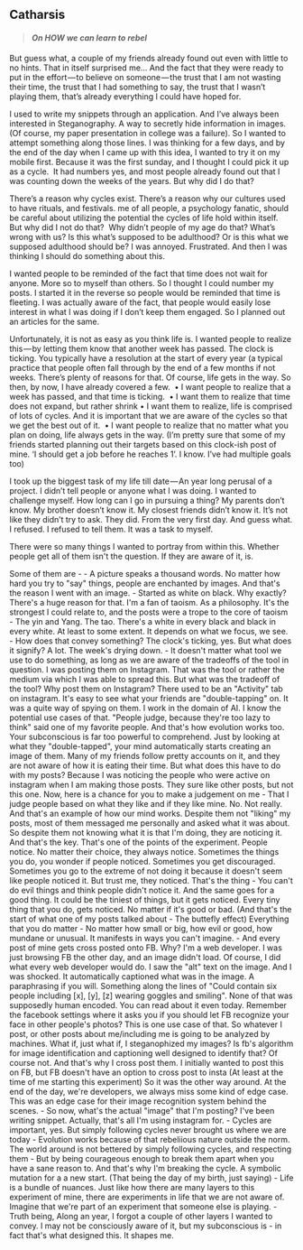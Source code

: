 ## Catharsis
> #### *On HOW we can learn to rebel*


But guess what, a couple of my friends already found out even with little to no hints. That in itself surprised me… And the fact that they were ready to put in the effort — to believe on someone — the trust that I am not wasting their time, the trust that I had something to say, the trust that I wasn’t playing them, that’s already everything I could have hoped for.


I used to write my snippets through an application. And I’ve always been interested in Steganography. A way to secretly hide information in images. (Of course, my paper presentation in college was a failure). So I wanted to attempt something along those lines. I was thinking for a few days, and by the end of the day when I came up with this idea, I wanted to try it on my mobile first. Because it was the first sunday, and I thought I could pick it up as a cycle. 
It had numbers yes, and most people already found out that I was counting down the weeks of the years. But why did I do that? 

There’s a reason why cycles exist. There’s a reason why our cultures used to have rituals, and festivals. me of all people, a psychology fanatic, should be careful about utilizing the potential the cycles of life hold within itself. 
But why did I not do that? 
Why didn’t people of my age do that? What’s wrong with us? Is this what’s supposed to be adulthood? Or is this what we supposed adulthood should be? I was annoyed. Frustrated. And then I was thinking I should do something about this. 




I wanted people to be reminded of the fact that time does not wait for anyone. More so to myself than others. So I thought I could number my posts. I started it in the reverse so people would be reminded that time is fleeting. I was actually aware of the fact, that people would easily lose interest in what I was doing if I don’t keep them engaged. So I planned out an articles for the same. 

Unfortunately, it is not as easy as you think life is. I wanted people to realize this — by letting them know that another week has passed. The clock is ticking. You typically have a resolution at the start of every year (a typical practice that people often fall through by the end of a few months if not weeks. There’s plenty of reasons for that. Of course, life gets in the way. So then, by now, I have already covered a few. 
	• I want people to realize that a week has passed, and that time is ticking. 
	• I want them to realize that time does not expand, but rather shrink
	• I want them to realize, life is comprised of lots of cycles. And it is important that we are aware of the cycles so that we get the best out of it. 
	• I want people to realize that no matter what you plan on doing, life always gets in the way. (I’m pretty sure that some of my friends started planning out their targets based on this clock-ish post of mine. ‘I should get a job before he reaches 1’. I know. I’ve had multiple goals too)

I took up the biggest task of my life till date — An year long perusal of a project. I didn’t tell people or anyone what I was doing. I wanted to challenge myself. How long can I go in pursuing a thing? My parents don’t know. My brother doesn’t know it. My closest friends didn’t know it. It’s not like they didn’t try to ask. They did. From the very first day. And guess what. I refused. I refused to tell them. It was a task to myself. 

There were so many things I wanted to portray from within this. Whether people get all of them isn't the question. If they are aware of it, is. 

Some of them are -
	- A picture speaks a thousand words. No matter how hard you try to "say" things, people are enchanted by images. And that's the reason I went with an image. 
	- Started as white on black. Why exactly? There's a huge reason for that. I'm a fan of taoism. As a philosophy. It's the strongest I could relate to, and the posts were a trope to the core of taoism - The yin and Yang. The tao. There's a white in every black and black in every white. At least to some extent. It depends on what we focus, we see. 
	- How does that convey something? The clock's ticking, yes. But what does it signify? A lot. The week's drying down. 
	- It doesn't matter what tool we use to do something, as long as we are aware of the tradeoffs of the tool in question. I was posting them on Instagram. That was the tool or rather the medium via which I was able to spread this. But what was the tradeoff of the tool? Why post them on Instagram? There used to be an "Activity" tab on instagram. It's easy to see what your friends are "double-tapping" on. It was a quite way of spying on them. I work in the domain of AI. I know the potential use cases of that. "People judge, because they're too lazy to think" said one of my favorite people. And that's how evolution works too. Your subconscious is far too powerful to comprehend. Just by looking at what they "double-tapped", your mind automatically starts creating an image of them. Many of my friends follow pretty accounts on it, and they are not aware of how it is eating their time. But what does this have to do with my posts? Because I was noticing the people who were active on instagram when I am making those posts. They sure like other posts, but not this one. Now, here is a chance for you to make a judgement on me - That I judge people based on what they like and if they like mine. No. Not really. And that's an example of how our mind works. Despite them not "liking" my posts, most of them messaged me personally and asked what it was about. So despite them not knowing what it is that I'm doing, they are noticing it. And that's the key. That's one of the points of the experiment. People notice. No matter their choice, they always notice. Sometimes the things you do, you wonder if people noticed. Sometimes you get discouraged. Sometimes you go to the extreme of not doing it because it doesn't seem like people noticed it. But trust me, they noticed. That's the thing - You can't do evil things and think people didn't notice it. And the same goes for a good thing. It could be the tiniest of things, but it gets noticed. Every tiny thing that you do, gets noticed. No matter if it's good or bad. (And that's the start of what one of my posts talked about - The buttefly effect) Everything that you do matter - No matter how small or big, how evil or good, how mundane or unusual. It manifests in ways you can't imagine. 
	- And every post of mine gets cross posted onto FB. Why? I'm a web developer. I was just browsing FB the other day, and an image didn't load. Of course, I did what every web developer would do. I saw the "alt" text on the image. And I was shocked. It automatically captioned what was in the image. A paraphrasing if you will. Something along the lines of "Could contain six people including [x], [y], [z] wearing goggles and smiling". None of that was supposedly human encoded. You can read about it even today. Remember the facebook settings where it asks you if you should let FB recognize your face in other people's photos? This is one use case of that. So whatever I post, or other posts about me/including me is going to be analyzed by machines. What if, just what if, I steganophized my images? Is fb's algorithm for image identification and captioning well designed to identify that? Of course not. And that's why I cross post them. I initially wanted to post this on FB, but FB doesn't have an option to cross post to insta (At least at the time of me starting this experiment) So it was the other way around. At the end of the day, we're developers, we always miss some kind of edge case. This was an edge case for their image recognition system behind the scenes. 
	- So now, what's the actual "image" that I'm posting? I've been writing snippet. Actually, that's all I'm using instagram for. 
	- Cycles are important, yes. But simply following cycles never brought us where we are today - Evolution works because of that rebeliious nature outside the norm. The world around is not bettered by simply following cycles, and respecting them - But by being courageous enough to break them apart when you have a sane reason to. And that's why I'm breaking the cycle. A symbolic mutation for a a new start. (That being the day of my birth, just saying)
	- Life is a bundle of nuances. Just like how there are many layers to this experiment of mine, there are experiments in life that we are not aware of. Imagine that we're part of an experiment that someone else is playing. 
	- Truth being, Along an year, I forgot a couple of other layers I wanted to convey. I may not be consciously aware of it, but my subconscious is - in fact that's what designed this. It shapes me. 
